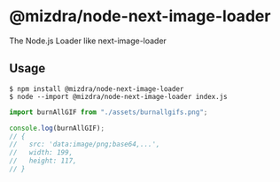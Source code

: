 # @mizdra/node-next-image-loader

The Node.js Loader like next-image-loader

## Usage

```console
$ npm install @mizdra/node-next-image-loader
$ node --import @mizdra/node-next-image-loader index.js
```

```js
import burnAllGIF from "./assets/burnallgifs.png";

console.log(burnAllGIF);
// {
//   src: 'data:image/png;base64,...',
//   width: 199,
//   height: 117,
// }
```
